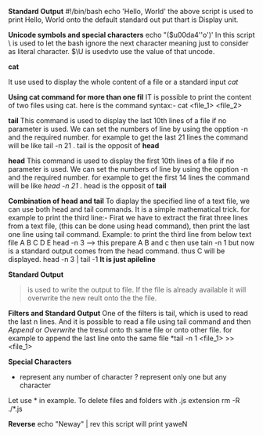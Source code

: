 **Standard Output**
#!/bin/bash
echo 'Hello, World'
	the above script is used to print Hello, World onto the default standard out put thart is Display unit.

**Unicode symbols and special characters**
echo \"\($u00da4''o'\)\'   In this script \ is used to let the bash ignore the next character meaning just to consider as literal character. $\U is usedvto use the value of that uncode.


**cat**

It use used to display the whole content of a file or a standard input
*cat <file>*

**Using cat command for more than one fil**
	IT is possible to print the content of two files using cat. here is the command syntax:-
	cat <file_1> <file_2>

**tail**
This command is used to display the last 10th lines of a file if no parameter is used. We can set the numbers of line by using the opption -n and the required number. for example to get the last 21 lines the command will be like tail -n 21 <file>. tail is the opposit of **head**

**head** 
This command is used to display the first 10th lines of a file if no parameter is used. We can set the numbers of line by using the opption -n and the required number. for example to get the first 14 lines the command will be like *head -n 21 <file>*. head is the opposit of **tail**

**Combination of head and tail**
To diaplay the specified line of a text file, we can use both head and tail commands. It is a simple mathematical trick. for example to print the third line:- Firat we have to extract the firat three lines from a text file, (this can be done using head command), then print the last one line using tail command. Example: to print the third line from below text file
		A
		B
		C
		D
		E
head -n 3 <text> --> this prepare A B and c 
then use tain -n 1 <text> but now <text> is a standard output comes from the head command. thus C will be displayed.    head -n 3 <text> | tail -1    **It is just apileline**

**Standard Output**
> is used to write the output to file. If the file is already available it will overwrite the new reult onto the the file. 

**Filters and Standard Output**
One of the filters is tail, which is used to read the last n lines. And it is possible to read a file using tail command and then *Append* or *Overwrite* the tresul onto th same file or onto other file.
for example to append the last line onto the same file
	*tail -n 1 <file_1> >><file_1>

**Special Characters**
* represent any number of character
? represent only one but any character

Let use * in example. To delete files and folders with .js extension   rm -R ./*.js

**Reverse**
echo "Neway" | rev      this script will print yaweN
